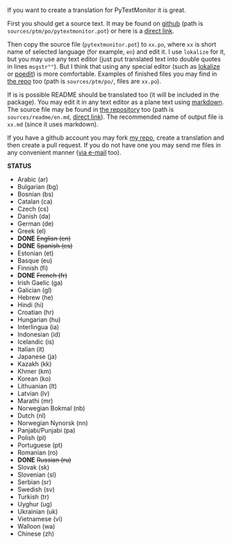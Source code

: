 If you want to create a translation for PyTextMonitor it is great.

First you should get a source text. It may be found on [github](https://github.com/arcan1s/pytextmonitor) (path is `sources/ptm/po/pytextmonitor.pot`) or here is a [direct link](https://raw.githubusercontent.com/arcan1s/pytextmonitor/master/sources/ptm/po/pytextmonitor.pot).

Then copy the source file (`pytextmonitor.pot`) to `xx.po`, where `xx` is short name of selected language (for example, `en`) and edit it. I use `lokalize` for it, but you may use any text editor (just put translated text into double quotes in lines `msgstr""`). But I think that using any special editor (such as [lokalize](kde.org/applications/development/lokalize/) or [poedit](http://poedit.net/)) is more comfortable. Examples of finished files you may find in [the repo](https://github.com/arcan1s/pytextmonitor) too (path is `sources/ptm/po/`, files are `xx.po`).

If is is possible README should be translated too (it will be included in the package). You may edit it in any text editor as a plane text using [markdown](http://en.wikipedia.org/wiki/Markdown). The source file may be found in [the repository](https://github.com/arcan1s/pytextmonitor) too (path is `sources/readme/en.md`, [direct link](https://github.com/arcan1s/pytextmonitor/blob/master/sources/readme/en.md)). The recommended name of output file is `xx.md` (since it uses markdown).

If you have a github account you may fork [my repo](https://github.com/arcan1s/pytextmonitor), create a translation and then create a pull request. If you do not have one you may send me files in any convenient manner ([via e-mail](mailto:esalexeev@gmail.com) too).

**STATUS**

  * Arabic (ar)
  * Bulgarian (bg)
  * Bosnian (bs)
  * Catalan (ca)
  * Czech (cs)
  * Danish (da)
  * German (de)
  * Greek (el)
  * **DONE** <del>Englisn (en)</del>
  * **DONE** <del>Spanish (es)</del>
  * Estonian (et)
  * Basque (eu)
  * Finnish (fi)
  * **DONE** <del>French (fr)</del>
  * Irish Gaelic (ga)
  * Galician (gl)
  * Hebrew (he)
  * Hindi (hi)
  * Croatian (hr)
  * Hungarian (hu)
  * Interlingua (ia)
  * Indonesian (id)
  * Icelandic (is)
  * Italian (it)
  * Japanese (ja)
  * Kazakh (kk)
  * Khmer (km)
  * Korean (ko)
  * Lithuanian (lt)
  * Latvian (lv)
  * Marathi (mr)
  * Norwegian Bokmal (nb)
  * Dutch (nl)
  * Norwegian Nynorsk (nn)
  * Panjabi/Punjabi (pa)
  * Polish (pl)
  * Portuguese (pt)
  * Romanian (ro)
  * **DONE** <del>Russian (ru)</del>
  * Slovak (sk)
  * Slovenian (sl)
  * Serbian (sr)
  * Swedish (sv)
  * Turkish (tr)
  * Uyghur (ug)
  * Ukrainian (uk)
  * Vietnamese (vi)
  * Walloon (wa)
  * Chinese (zh)

